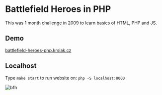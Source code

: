# Battlefield Heroes in PHP

This was 1 month challenge in 2009 to learn basics of HTML, PHP and JS.

## Demo

[battlefield-heroes-php.krsiak.cz](https://battlefield-heroes-php.krsiak.cz)

## Localhost

Type `make start` to run website on: `php -S localhost:8000`

![bfh](bfh.png)

